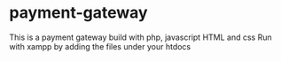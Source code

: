 # payment-gateway
This is a payment gateway build with php, javascript HTML and css
Run with xampp by adding the files under your htdocs


